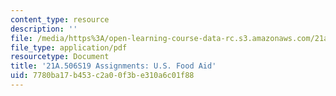 ```yaml
---
content_type: resource
description: ''
file: /media/https%3A/open-learning-course-data-rc.s3.amazonaws.com/21a-506-the-anthropology-of-politics-persuasion-and-power-spring-2019/7780ba17b453c2a00f3be310a6c01f88_MIT21A_506S19_FinalPaperExample3.pdf
file_type: application/pdf
resourcetype: Document
title: '21A.506S19 Assignments: U.S. Food Aid'
uid: 7780ba17-b453-c2a0-0f3b-e310a6c01f88
---
```


